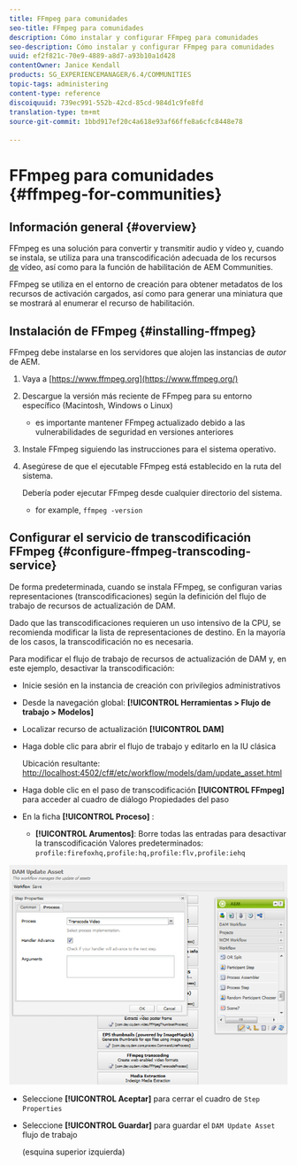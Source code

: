 ```yaml
---
title: FFmpeg para comunidades
seo-title: FFmpeg para comunidades
description: Cómo instalar y configurar FFmpeg para comunidades
seo-description: Cómo instalar y configurar FFmpeg para comunidades
uuid: ef2f821c-70e9-4889-a8d7-a93b10a1d428
contentOwner: Janice Kendall
products: SG_EXPERIENCEMANAGER/6.4/COMMUNITIES
topic-tags: administering
content-type: reference
discoiquuid: 739ec991-552b-42cd-85cd-984d1c9fe8fd
translation-type: tm+mt
source-git-commit: 1bbd917ef20c4a618e93af66ffe8a6cfc8448e78

---
```



# FFmpeg para comunidades {#ffmpeg-for-communities}

## Información general {#overview}

FFmpeg es una solución para convertir y transmitir audio y vídeo y, cuando se instala, se utiliza para una transcodificación adecuada de los recursos [de](../../help/sites-authoring/default-components-foundation.md#video) vídeo, así como para la función de habilitación de AEM Communities.

FFmpeg se utiliza en el entorno de creación para obtener metadatos de los recursos de activación cargados, así como para generar una miniatura que se mostrará al enumerar el recurso de habilitación.

## Instalación de FFmpeg {#installing-ffmpeg}

FFmpeg debe instalarse en los servidores que alojen las instancias de *autor* de AEM.

1. Vaya a [https://www.ffmpeg.org](https://www.ffmpeg.org/)
1. Descargue la versión más reciente de FFmpeg para su entorno específico (Macintosh, Windows o Linux)

   * es importante mantener FFmpeg actualizado debido a las vulnerabilidades de seguridad en versiones anteriores

1. Instale FFmpeg siguiendo las instrucciones para el sistema operativo.

1. Asegúrese de que el ejecutable FFmpeg está establecido en la ruta del sistema.

   Debería poder ejecutar FFmpeg desde cualquier directorio del sistema.

   * for example, `ffmpeg -version`

## Configurar el servicio de transcodificación FFmpeg {#configure-ffmpeg-transcoding-service}

De forma predeterminada, cuando se instala FFmpeg, se configuran varias representaciones (transcodificaciones) según la definición del flujo de trabajo de recursos de actualización de DAM.

Dado que las transcodificaciones requieren un uso intensivo de la CPU, se recomienda modificar la lista de representaciones de destino. En la mayoría de los casos, la transcodificación no es necesaria.

Para modificar el flujo de trabajo de recursos de actualización de DAM y, en este ejemplo, desactivar la transcodificación:

* Inicie sesión en la instancia de creación con privilegios administrativos
* Desde la navegación global: **[!UICONTROL Herramientas > Flujo de trabajo > Modelos]**
* Localizar recurso de actualización **[!UICONTROL DAM]**
* Haga doble clic para abrir el flujo de trabajo y editarlo en la IU clásica

   Ubicación resultante: [http://localhost:4502/cf#/etc/workflow/models/dam/update_asset.html](http://localhost:4502/cf#/etc/workflow/models/dam/update_asset.html)

* Haga doble clic en el paso de transcodificación **[!UICONTROL FFmpeg]** para acceder al cuadro de diálogo Propiedades del paso
* En la ficha **[!UICONTROL Proceso]** :

   * **[!UICONTROL Arumentos]**: Borre todas las entradas para desactivar la transcodificación Valores predeterminados: `profile:firefoxhq,profile:hq,profile:flv,profile:iehq`

![chlimage_1-372](assets/chlimage_1-372.png)

* Seleccione **[!UICONTROL Aceptar]** para cerrar el cuadro de `Step Properties`

* Seleccione **[!UICONTROL Guardar]** para guardar el `DAM Update Asset` flujo de trabajo

   (esquina superior izquierda)

